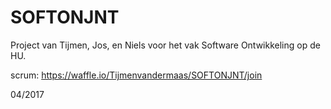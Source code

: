# SOFTONJNT
Project van Tijmen, Jos, en Niels voor het vak Software Ontwikkeling op de HU.

scrum: https://waffle.io/Tijmenvandermaas/SOFTONJNT/join

04/2017
